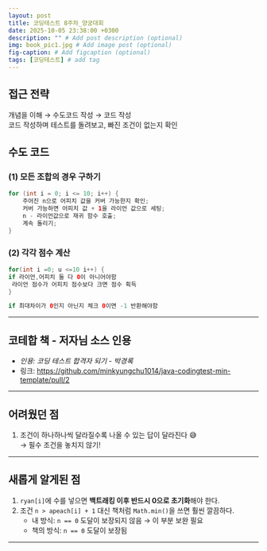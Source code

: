 ```yaml
---
layout: post
title: 코딩테스트 8주차_양궁대회
date: 2025-10-05 23:38:00 +0300
description: "" # Add post description (optional)
img: book_pic1.jpg # Add image post (optional)
fig-caption: # Add figcaption (optional)
tags: [코딩테스트] # add tag
---
```


## 접근 전략
개념을 이해 → 수도코드 작성 → 코드 작성  
코드 작성하며 테스트를 돌려보고, 빠진 조건이 없는지 확인  

## 수도 코드

### (1) 모든 조합의 경우 구하기
```java
for (int i = 0; i <= 10; i++) {
    주어진 n으로 어피치 값을 커버 가능한지 확인;
    커버 가능하면 어피치 값 + 1을 라이언 값으로 세팅;
    n - 라이언값으로 재귀 함수 호출;
    계속 돌리기;
}
```
### (2) 각각 점수 계산
```java
for(int i =0; u <=10 i++) {
if 라이언,어피치 둘 다 0이 아니어야함
 라이언 점수가 어피치 점수보다 크면 점수 획득
}

if 최대차이가 0인지 아닌지 체크 0이면 -1 반환해야함
```
---

## 코테합 책 - 저자님 소스 인용
- *인용: 코딩 테스트 합격자 되기 - 박경록*  
- 링크: https://github.com/minkyungchu1014/java-codingtest-min-template/pull/2
---

## 어려웠던 점
1. 조건이 하나하나씩 달라질수록 나올 수 있는 답이 달라진다 😅  
   → 필수 조건을 놓치지 않기!  

---

## 새롭게 알게된 점
1. `ryan[i]`에 수를 넣으면 **백트래킹 이후 반드시 0으로 초기화**해야 한다.  
2. 조건 `n > apeach[i] + 1` 대신 책처럼 `Math.min()`을 쓰면 훨씬 깔끔하다.  
   - 내 방식: `n == 0` 도달이 보장되지 않음 → 이 부분 보완 필요  
   - 책의 방식: `n == 0` 도달이 보장됨  

---